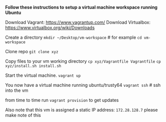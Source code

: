 **Follow these instructions to setup a virtual machine workspace running Ubuntu**

Download Vagrant: https://www.vagrantup.com/
Download Virtualbox: https://www.virtualbox.org/wiki/Downloads


Create a directory
`mkdir ~/Desktop/vm-workspace` # for example
`cd vm-workspace` 

Clone repo
`git clone xyz`

Copy files to your vm working directory
`cp xyz/Vagrantfile Vagrantfile`
`cp xyz/install.sh install.sh`

Start the virtual machine.
 `vagrant up`

You now have a virtual machine running ubuntu/trusty64
`vagrant ssh` # ssh into the vm


from time to time run `vagrant provision` to get updates

Also note that this vm is assigned a static IP address: `172.28.128.7` please make note of this